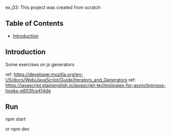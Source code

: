 ex_03: This project was created from scratch

## Table of Contents

- [Introduction](#Introduction)


## Introduction

Some exercises on js generators

ref: https://developer.mozilla.org/en-US/docs/Web/JavaScript/Guide/Iterators_and_Generators
ref: https://javascript.plainenglish.io/javascript-technologies-for-asynchronous-hooks-e603fce414de

## Run
npm start

or
npm dev

